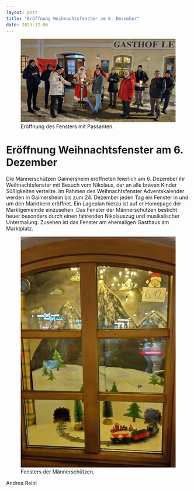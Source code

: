 ```yaml
---
layout: post
title: "Eröffnung Weihnachtsfenster am 6. Dezember"
date: 2023-12-06
---
```


<figure class="figure">
  <img src="/img/posts/Weihnachtsfenster%202023.jpg" class="figure-img img-fluid rounded">
  <figcaption class="figure-caption">Eröffnung des Fensters mit Passanten.
</figcaption>
</figure>

# Eröffnung Weihnachtsfenster am 6. Dezember

Die Männerschützen Gaimersheim eröffneten feierlich am 6. Dezember ihr Weihnachtsfenster mit Besuch vom Nikolaus, der an alle braven Kinder Süßigkeiten verteilte. Im Rahmen des Weihnachtsfenster Adventskalender werden in Gaimersheim bis zum 24. Dezember jeden Tag ein Fenster in und um den Marktkern eröffnet. Ein Lageplan hierzu ist auf er Homepage der Marktgemeinde einzusehen. Das Fenster der Männerschützen besticht heuer besonders durch einen fahrenden Nikolauszug und musikalischer Untermalung. Zusehen ist das Fenster am ehemaligen Gasthaus am Marktplatz. 

<figure class="figure">
  <img src="/img/posts/Fenster%202023.jpg" class="figure-img img-fluid rounded">
  <figcaption class="figure-caption">Fensters der Männerschützen.
</figcaption>
</figure>

Andrea Reinl